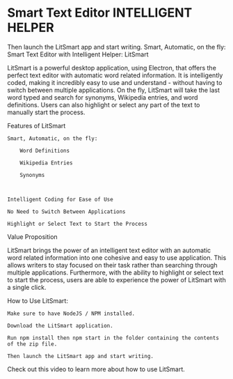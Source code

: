 # Smart Text Editor INTELLIGENT HELPER
 Then launch the LitSmart app and start writing. Smart, Automatic, on the fly:
Smart Text Editor with Intelligent Helper: LitSmart

LitSmart is a powerful desktop application, using Electron, that offers the perfect text editor with automatic word related information. It is intelligently coded, making it incredibly easy to use and understand - without having to switch between multiple applications. On the fly, LitSmart will take the last word typed and search for synonyms, Wikipedia entries, and word definitions. Users can also highlight or select any part of the text to manually start the process.

Features of LitSmart


    Smart, Automatic, on the fly:

        Word Definitions

        Wikipedia Entries

        Synonyms



    Intelligent Coding for Ease of Use

    No Need to Switch Between Applications

    Highlight or Select Text to Start the Process


Value Proposition

LitSmart brings the power of an intelligent text editor with an automatic word related information into one cohesive and easy to use application. This allows writers to stay focused on their task rather than searching through multiple applications. Furthermore, with the ability to highlight or select text to start the process, users are able to experience the power of LitSmart with a single click.

How to Use LitSmart:


    Make sure to have NodeJS / NPM installed.

    Download the LitSmart application.

    Run npm install then npm start in the folder containing the contents of the zip file.

    Then launch the LitSmart app and start writing.


Check out this video to learn more about how to use LitSmart.
